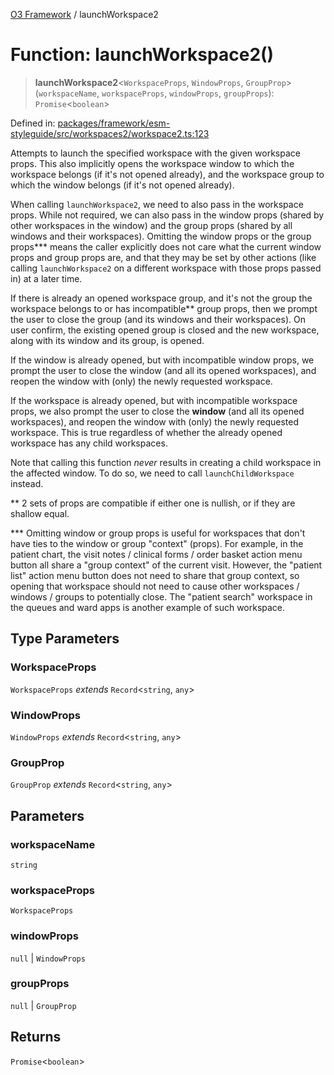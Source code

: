 [O3 Framework](../API.md) / launchWorkspace2

# Function: launchWorkspace2()

> **launchWorkspace2**\<`WorkspaceProps`, `WindowProps`, `GroupProp`\>(`workspaceName`, `workspaceProps`, `windowProps`, `groupProps`): `Promise`\<`boolean`\>

Defined in: [packages/framework/esm-styleguide/src/workspaces2/workspace2.ts:123](https://github.com/openmrs/openmrs-esm-core/blob/main/packages/framework/esm-styleguide/src/workspaces2/workspace2.ts#L123)

Attempts to launch the specified workspace with the given workspace props. This also implicitly opens
the workspace window to which the workspace belongs (if it's not opened already),
and the workspace group to which the window belongs (if it's not opened already).

When calling `launchWorkspace2`, we need to also pass in the workspace props. While not required,
we can also pass in the window props (shared by other workspaces in the window) and the group props
(shared by all windows and their workspaces). Omitting the window props or the group props*** means the caller
explicitly does not care what the current window props and group props are, and that they may be set
by other actions (like calling `launchWorkspace2` on a different workspace with those props passed in)
at a later time.

If there is already an opened workspace group, and it's not the group the workspace belongs to
or has incompatible** group props, then we prompt the user to close the group (and its windows and their workspaces).
On user confirm, the existing opened group is closed and the new workspace, along with its window and its group,
is opened.

If the window is already opened, but with incompatible window props, we prompt the user to close
the window (and all its opened workspaces), and reopen the window with (only) the newly requested workspace.

If the workspace is already opened, but with incompatible workspace props, we also prompt the user to close
the **window** (and all its opened workspaces), and reopen the window with (only) the newly requested workspace.
This is true regardless of whether the already opened workspace has any child workspaces.

Note that calling this function *never* results in creating a child workspace in the affected window.
To do so, we need to call `launchChildWorkspace` instead.

** 2 sets of props are compatible if either one is nullish, or if they are shallow equal.

*** Omitting window or group props is useful for workspaces that don't have ties to the window or group "context" (props).
For example, in the patient chart, the visit notes / clinical forms / order basket action menu button all share
a "group context" of the current visit. However, the "patient list" action menu button does not need to share that group
context, so opening that workspace should not need to cause other workspaces / windows / groups to potentially close.
The "patient search" workspace in the queues and ward apps is another example of such workspace.

## Type Parameters

### WorkspaceProps

`WorkspaceProps` *extends* `Record`\<`string`, `any`\>

### WindowProps

`WindowProps` *extends* `Record`\<`string`, `any`\>

### GroupProp

`GroupProp` *extends* `Record`\<`string`, `any`\>

## Parameters

### workspaceName

`string`

### workspaceProps

`WorkspaceProps`

### windowProps

`null` | `WindowProps`

### groupProps

`null` | `GroupProp`

## Returns

`Promise`\<`boolean`\>
